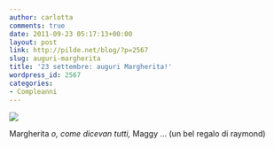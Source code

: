 ```yaml
---
author: carlotta
comments: true
date: 2011-09-23 05:17:13+00:00
layout: post
link: http://pilde.net/blog/?p=2567
slug: auguri-margherita
title: '23 settembre: auguri Margherita!'
wordpress_id: 2567
categories:
- Compleanni
---
```


![](http://pilde.net/blog/wp-content/uploads/2011/10/buon-compleanno-maggi.jpg)




Margherita __o_, _come_ dicevan _tutti_,_ Maggy ... (un bel regalo di raymond)




